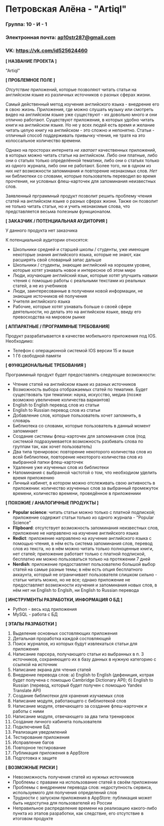 # Петровская Алёна - "Artiql"
### Группа: 10 - И - 1
### Электронная почта: ap10str287@gmail.com
### VK: https://vk.com/id525624460

**[ НАЗВАНИЕ ПРОЕКТА ]**

"Artiql"

**[ ПРОБЛЕМНОЕ ПОЛЕ ]**

*Отсутствие* приложений, которые позволяют читать статьи на английском языке из различных источников о разных сферах жизни.

Самый действенный метод изучения английского языка - внедрение его в свою жизнь. Приложения, где можно слушать музыку или смотреть видео на английском языке уже существуют - их довольно много и они отлично работают. Существуют приложения, в которых удобно читать книги на английском языке. Но не у всех людей есть время и желание читать целую книгу на английском - это сложно и непонятно. Статьи - отличный способ поддерживать привычку чтения, не тратя на это колоссальное количество времени. 

Однако на просторах интернета *не хватает* качественных приложений, в которых можно читать статьи на английском. Либо они платные, либо они о статьях только определённой тематики, либо они о статьях только из одного журнала, либо они не работают. Более того, ни в одном из них *нет* возможности запоминания и повторение незнакомых слов. *Нет* ни библиотеки со словами, которые пользователь переводил во время прочтения, ни условных флеш-карточек для запоминания неизвестных слов.

Заявленный прграммный продукт позволит решить проблему чтения статей на английском языке о разных сферах жизни. Также он позволит не только читать статьи, но и учить незнакомые слова, что представляется весьма полезным функционалом.

**[ ЗАКАЗЧИК / ПОТЕНЦИАЛЬНАЯ АУДИТОРИЯ ]**

У данного продукта нет заказчика

К потенциальной аудитории относятся:

* Школьники средней и старшей школы / студенты, уже имеющие некоторые знания английского языка, которые не знают, как расширять свой словарный запас дальше
* Школьники / студенты, знающие английский на хорошем уровне, которые хотят узнавать новое и интересное об этом мире
* Люди, изучающие английский язык, которые хотят улучшить навыки чтения с помощью работы с реальными текстами из реальных статей, а не из учебников
* Люди, заинтересованные в получении новой информации, не знающие источников её получения
* Учителя английского языка
* Рабочие, которые хотят узнавать больше о своей сфере деятельности, но делать это на английском языке, ввиду его превосходства на мировом рынке

**[ АППАРАТНЫЕ / ПРОГРАММНЫЕ ТРЕБОВАНИЯ]**

Продукт разрабатывается в качестве мобильного приложения под IOS. Необходимо:

* Телефон с операционной системой IOS версии 15 и выше
* 1 Гб свободной памяти

**[ ФУНКЦИОНАЛЬНЫЕ ТРЕБОВАНИЯ ]**

Программный продукт будет предоставлять следующие возможности:

* Чтение статей на английском языке из разных источников
* Возможность выбора отображаемых статей по тематике. Будет существовать три тематики: наука, искусство, медиа (позже возможно увеличение количества вариантов)
* English to English перевод слов из статьи
* English to Russian перевод слов из статьи
* Добавление слов, которые пользователь хочет запомнить, в словарь
* Библиотека со словами, которые пользователь в данный момент запоминает
* Создание системы флеш-карточек для запоминания слов (под системой подразумевается возможность разбивать слова по группам так, как хочет пользователь)
* Два типа тренировок: повторение некоторого количества слов из всей библиотеки, повторение некоторого количества слов из выбранной папки флеш-карточек
* Удаление уже изученных слов из библиотеки
* Напоминания с выбранной частотой о том, что необходиом уделить время приложению
* Личный кабинет, в котором можно отслеживать свою активность в приложении: количество изученных слов за выбранный промежуток времени, количество времени, проведённое в приложениии

**[ ПОХОЖИЕ / АНАЛОГИЧНЫЕ ПРОДУКТЫ ]**

* **Popular science**: читать статьи можно только с платной подпиской; приложение содержит статьи только из одного журнала - "Popular Science"
* **Flipboard**: отсутствует возможность запоминания неизвестных слов, приложение не направлено на изучение английского языка
* **Redict**: приложение направлено на изучение английского языка с помощью чтения, в нём есть система запоминания слов, перевод слов из текста, но в нём можно читать только полноценные книги, нет статей; приложение работает только с платной подпиской, бесплатно им можно пользоваться только на протяжении 7 дней
* **Nerdish**: приложение предоставляет пользователю большой выбор статей на самые разные темы; в нём есть опция бесплатного аккаунта, который не ограничивает пользователя слишком сильно - статьи читать можно, но не все; однако приложение не предоставляет возможности изучения и запоминания новых слов, в нём нет ни English to Englsih, ни English to Russian перевода

**[ ИНСТРУМЕНТЫ РАЗРАБОТКИ, ИНФОРМАЦИЯ О БД ]**

* Python - весь код приложения
* MySQL - работа с БД

**[ ЭТАПЫ РАЗРАБОТКИ ]**

1) Выделение основных состовляющих приложения
2) Детальная проработка каждой состовляющей
3) Поиск журналов, из которых будут извлекаться статьи для приложения
4) Написание парсера, получающего статьи из выбранных в п. 3 источников, сохраняющего их в базу данных в нужную категорию с ссылкой на источник
5) Написание экрана для чтения статей
6) Внедрение перевода слов: a) English to English (дефениция, котрая будет получена с помощью Cambridge Dictionary API); б) English to Russian (перевод, который будет получен с помощью Yandex Translate API)
7) Создание библиотеки для хранения изучаемых слов
8) Написание модуля, работающего с библиотекой слов
9) Написание модуля, отвечающего за создание флеш-карточек и работы с ними
10) Написание модуля, отвечающего за два типа тренировок
11) Создание личного кабинета пользователя
12) Подключение БД
13) Реализация уведомлений
14) Тестирование приложения
15) Исправление багов
16) Повторное тестирование
17) Публикация приложения в AppStore
18) Подготовка к защите

**[ ВОЗМОЖНЫЕ РИСКИ ]**

* Невозможность получения статей из нужных источников
* Проблемы с правами на использование статей в своём приложении
* Проблемы с внедрением перевода слов: недоступность сервиса, используемого для получения определений слов
* Трудности с запуском приложения в AppStore: публикация может быть недоступна для пользователей из России
* Неправильное распределение времени на реализацию какого-либо пункта из этапов разработки, как следствие, его отсутствие в итоговом продукте
